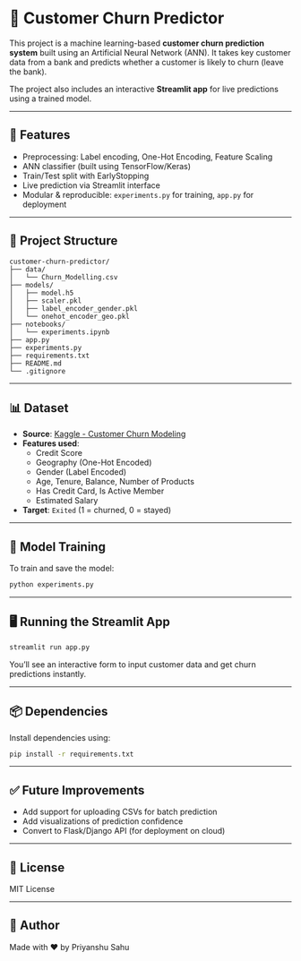 # 🧠 Customer Churn Predictor

This project is a machine learning-based **customer churn prediction system** built using an Artificial Neural Network (ANN). It takes key customer data from a bank and predicts whether a customer is likely to churn (leave the bank).

The project also includes an interactive **Streamlit app** for live predictions using a trained model.

---

## 🚀 Features

- Preprocessing: Label encoding, One-Hot Encoding, Feature Scaling
- ANN classifier (built using TensorFlow/Keras)
- Train/Test split with EarlyStopping
- Live prediction via Streamlit interface
- Modular & reproducible: `experiments.py` for training, `app.py` for deployment

---

## 📁 Project Structure

```
customer-churn-predictor/
├── data/
│   └── Churn_Modelling.csv
├── models/
│   ├── model.h5
│   ├── scaler.pkl
│   ├── label_encoder_gender.pkl
│   └── onehot_encoder_geo.pkl
├── notebooks/
│   └── experiments.ipynb
├── app.py
├── experiments.py
├── requirements.txt
├── README.md
└── .gitignore
```

---

## 📊 Dataset

- **Source**: [Kaggle - Customer Churn Modeling](https://www.kaggle.com/datasets/shubhendra7/customer-churn-modeling)
- **Features used**:
  - Credit Score
  - Geography (One-Hot Encoded)
  - Gender (Label Encoded)
  - Age, Tenure, Balance, Number of Products
  - Has Credit Card, Is Active Member
  - Estimated Salary
- **Target**: `Exited` (1 = churned, 0 = stayed)

---

## 🧪 Model Training

To train and save the model:

```bash
python experiments.py
```

---

## 🖥️ Running the Streamlit App

```bash
streamlit run app.py
```

You’ll see an interactive form to input customer data and get churn predictions instantly.

---

## 📦 Dependencies

Install dependencies using:

```bash
pip install -r requirements.txt
```

---

## ✅ Future Improvements

- Add support for uploading CSVs for batch prediction
- Add visualizations of prediction confidence
- Convert to Flask/Django API (for deployment on cloud)

---

## 🔗 License

MIT License

---

## 👤 Author

Made with ❤️ by Priyanshu Sahu
